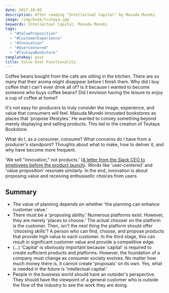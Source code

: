 ```yaml
---
date: 2017-10-02
description: After reading "Intellectual Capital" by Masuda Muneki
image: /img/book/tsutaya.jpg
keywords: Intellectual Capital, Masuda Muneki
tags:
  - "#ValueProposition"
  - "#CustomerExperience"
  - "#Innovation"
  - "#UserCentered"
  - "#TsutayaBookstore"
templateKey: post
title: Value Over Functionality
---
```


Coffee beans bought from the cafe are sitting in the kitchen. There are so many that their aroma might disappear before I finish them. Why did I buy coffee that I can't even drink all of? Is it because I wanted to become someone who buys coffee beans? Did I envision having the leisure to enjoy a cup of coffee at home?

It's not easy for producers to truly consider the image, experience, and value that consumers will feel. Masuda Muneki innovated bookstores as places that 'propose lifestyles.' He wanted to convey something beyond merely displaying and selling products. This led to the creation of Tsutaya Bookstore.

What do I, as a consumer, consume? What concerns do I have from a producer's standpoint? Thoughts about what to make, how to deliver it, and why have become more frequent.

‘We sell "innovation," not products.’ ([A letter from the Slack CEO to employees before the product launch](https://someto.wordpress.com/2015/04/02/slack-ceo%EA%B0%80-%EC%A0%9C%ED%92%88-%EC%B6%9C%EC%8B%9C%EC%A0%84-%EC%A7%81%EC%9B%90%EB%93%A4%EC%97%90%EA%B2%8C-%EB%B3%B4%EB%82%B8-%ED%8E%B8%EC%A7%80/)). Words like 'user-centered' and 'value proposition' resonate similarly. In the end, innovation is about proposing value and receiving enthusiastic choices from users.

## Summary
- The value of planning depends on whether 'the planning can enhance customer value.'
- There must be a 'proposing ability.' Numerous platforms exist. However, they are merely 'places to choose.' The actual chooser on the platform is the customer. Then, isn't the next thing the platform should offer 'choosing skills'? A person who can find, choose, and propose products that provide high value to each customer. In the third stage, this can result in significant customer value and provide a competitive edge.
- (...) 'Capital' is obviously important because 'capital' is required to create sufficient products and platforms. However, the foundation of a company must change as consumer society evolves. No matter how much money there is, it cannot create 'proposals' on its own. Yes, what is needed in the future is 'intellectual capital.'
- People in the business world should have an outsider's perspective. They should have the viewpoint of a general customer who is outside the flow of the industry to see the work they are doing.